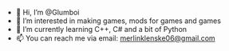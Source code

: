 - 👋 Hi, I’m @Glumboi
- 👀 I’m interested in making games, mods for games and games
- 🌱 I’m currently learning C++, C# and a bit of Python
- 📫 You can reach me via email: merlinklenske06@gmail.com 
